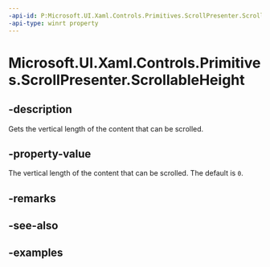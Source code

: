 ```yaml
---
-api-id: P:Microsoft.UI.Xaml.Controls.Primitives.ScrollPresenter.ScrollableHeight
-api-type: winrt property
---
```


# Microsoft.UI.Xaml.Controls.Primitives.ScrollPresenter.ScrollableHeight

<!--
public double ScrollableHeight { get; }
-->


## -description

Gets the vertical length of the content that can be scrolled.

## -property-value

The vertical length of the content that can be scrolled. The default is `0`.

## -remarks

## -see-also

## -examples



